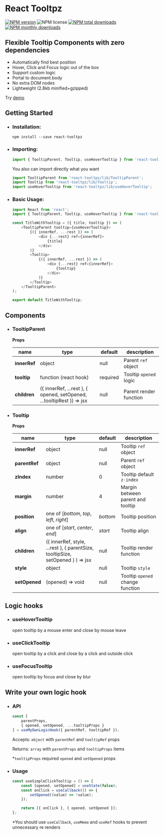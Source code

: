 # React Tooltpz
[![NPM version](https://img.shields.io/npm/v/react-tooltpz.svg?style=flat)](https://www.npmjs.com/package/react-tooltpz)
![NPM license](https://img.shields.io/npm/l/react-tooltpz.svg?style=flat)
[![NPM total downloads](https://img.shields.io/npm/dt/react-tooltpz.svg?style=flat)](https://npmcharts.com/compare/react-tooltpz?minimal=true)
[![NPM monthly downloads](https://img.shields.io/npm/dm/react-tooltpz.svg?style=flat)](https://npmcharts.com/compare/react-tooltpz?minimal=true)

## Flexible Tooltip Components with zero dependencies

- Automatically find best position
- Hover, Click and Focus logic out of the box
- Support custom logic
- Portal to document.body
- No extra DOM nodes
- Lightweight (2.8kb minified+gzipped)

Try [demo](https://oleggrishechkin.github.io/react-tooltpz)

## Getting Started

- ### Installation:

    ```shell script
    npm install --save react-tooltpz
    ```

- ### Importing:

    ```javascript
    import { TooltipParent, Tooltip, useHoverTooltip } from 'react-tooltpz';
    ```
    
    You also can import directly what you want 
    
    ```javascript
    import TooltipParent from 'react-tooltpz/lib/TooltipParent';
    import Tooltip from 'react-tooltpz/lib/Tooltip';
    import useHoverTooltip from 'react-tooltpz/lib/useHoverTooltip';
    ```

- ### Basic Usage:

    ```javascript
    import React from 'react';
    import { TooltipParent, Tooltip, useHoverTooltip } from 'react-tooltpz';
    
    const TitleWithTooltip = ({ title, tooltip }) => (
        <TooltipParent tooltip={useHoverTooltip}>
            {({ innerRef, ...rest }) => (
                <div {...rest} ref={innerRef}>
                    {title}
                </div>
            )}
            <Tooltip>
                {({ innerRef, ...rest }) => (
                    <div {...rest} ref={innerRef}>
                        {tooltip}
                    </div>
                )}
            </Tooltip>
        </TooltipParent>
    );
    
    export default TitleWithTooltip;
    ```

## Components

- ### TooltipParent

    **Props**
    
    name             |type                                                                 |default |description
    -----------------|---------------------------------------------------------------------|--------|-----------
    **innerRef**     |object                                                               |null    |Parent `ref` object
    **tooltip**      |function (react hook)                                                |required|Tooltip `opened` logic
    **children**     |({ innerRef, ...rest }, { opened, setOpened, ...tooltipRest }) => jsx|null    |Parent render function

- ### Tooltip

    **Props**
    
    name         |type                                                                          |default |description
    -------------|------------------------------------------------------------------------------|--------|-----------
    **innerRef** |object                                                                        |null    |Tooltip `ref` object
    **parentRef**|object                                                                        |null    |Parent `ref` object
    **zIndex**   |number                                                                        |0       |Tooltip default `z-index`
    **margin**   |number                                                                        |4       |Margin between parent and tooltip
    **position** |one of [_bottom_, _top_, _left_, _right_]                                     |_bottom_|Tooltip position
    **align**    |one of [_start_, _center_, _end_]                                             |_start_ |Tooltip align
    **children** |({ innerRef, style, ...rest }, { parentSize, tooltipSize, setOpened } ) => jsx|null    |Tooltip render function
    **style**    |object                                                                        |null    |Tooltip `style`
    **setOpened**|(opened) => void                                                              |null    |Tooltip `opened` change function

## Logic hooks

- ### useHoverTooltip

    open tooltip by a mouse enter and close by mouse leave

- ### useClickTooltip

    open tooltip by a click and close by a click and outside click

- ### useFocusTooltip

    open tooltip by focus and close by blur

## Write your own logic hook

- ### API

    ```javascript
    const [
        parentProps,
        { opened, setOpened, ...tooltipProps }
    ] = useMyOwnLogicHook({ parentRef, tooltipRef });
    ```
    
    Accepts: `object` with `parentRef` and `tooltipRef` props
    
    Returns: `array` with `parentProps` and `tooltipProps` items
    
    *`tooltipProps` required `opened` and `setOpened` props

- ### Usage

    ```javascript
    const useSimpleClickTooltip = () => {
        const [opened, setOpened] = useState(false);
        const onClick = useCallback(() => {
            setOpened((value) => !value);
        });
    
        return [{ onClick }, { opened, setOpened }];
    };
    ```
    
    *You should use `useCallback`, `useMemo` and `useRef` hooks to prevent unnecessary re renders
